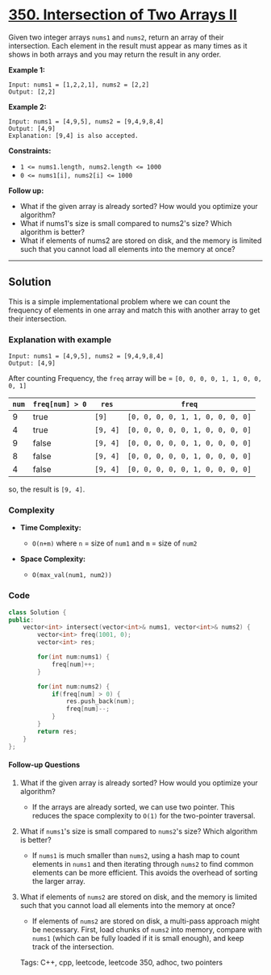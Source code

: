 
# [350. Intersection of Two Arrays II](https://leetcode.com/problems/intersection-of-two-arrays-ii/description)

Given two integer arrays `nums1` and `nums2`, return an array of their intersection. Each element in the result must appear as many times as it shows in both arrays and you may return the result in any order.

**Example 1:**

    Input: nums1 = [1,2,2,1], nums2 = [2,2]
    Output: [2,2]

**Example 2:**

    Input: nums1 = [4,9,5], nums2 = [9,4,9,8,4]
    Output: [4,9]
    Explanation: [9,4] is also accepted.
 
**Constraints:**

- `1 <= nums1.length, nums2.length <= 1000`
- `0 <= nums1[i], nums2[i] <= 1000`
 

**Follow up:**

- What if the given array is already sorted? How would you optimize your algorithm?
- What if nums1's size is small compared to nums2's size? Which algorithm is better?
- What if elements of nums2 are stored on disk, and the memory is limited such that you cannot load all elements into the memory at once?

---

## Solution

This is a simple implementational problem where we can count the frequency of elements in one array and match this with another array to get their intersection.

### Explanation with example

    Input: nums1 = [4,9,5], nums2 = [9,4,9,8,4]
    Output: [4,9]

After counting Frequency, the `freq` array will be = `[0, 0, 0, 0, 1, 1, 0, 0, 0, 1]`

| `num` | `freq[num] > 0` | `res`    | `freq`                           |
|-------|-----------------|----------|----------------------------------|
| 9     | true            | `[9]`    | `[0, 0, 0, 0, 1, 1, 0, 0, 0, 0]` |
| 4     | true            | `[9, 4]` | `[0, 0, 0, 0, 0, 1, 0, 0, 0, 0]` |
| 9     | false           | `[9, 4]` | `[0, 0, 0, 0, 0, 1, 0, 0, 0, 0]` |
| 8     | false           | `[9, 4]` | `[0, 0, 0, 0, 0, 1, 0, 0, 0, 0]` |
| 4     | false           | `[9, 4]` | `[0, 0, 0, 0, 0, 1, 0, 0, 0, 0]` |


so, the result is `[9, 4]`.

### Complexity

- **Time Complexity:**

    - `O(n+m)` where `n` = size of `num1` and `m` = size of `num2`

- **Space Complexity:**

    - `O(max_val(num1, num2))`

### Code

```cpp
class Solution {
public:
    vector<int> intersect(vector<int>& nums1, vector<int>& nums2) {
        vector<int> freq(1001, 0);
        vector<int> res;

        for(int num:nums1) {
            freq[num]++;
        }

        for(int num:nums2) {
            if(freq[num] > 0) {
                res.push_back(num);
                freq[num]--;
            }
        }
        return res;
    }
};
```

#### Follow-up Questions
1. What if the given array is already sorted? How would you optimize your algorithm?

    - If the arrays are already sorted, we can use two pointer. This reduces the space complexity to `O(1)` for the two-pointer traversal.

2. What if `nums1`'s size is small compared to `nums2`'s size? Which algorithm is better?

    - If `nums1` is much smaller than `nums2`, using a hash map to count elements in `nums1` and then iterating through `nums2` to find common elements can be more efficient. This avoids the overhead of sorting the larger array.

3. What if elements of `nums2` are stored on disk, and the memory is limited such that you cannot load all elements into the memory at once?

    - If elements of `nums2` are stored on disk, a multi-pass approach might be necessary. First, load chunks of `nums2` into memory, compare with `nums1` (which can be fully loaded if it is small enough), and keep track of the intersection.


    Tags: C++, cpp, leetcode, leetcode 350, adhoc, two pointers